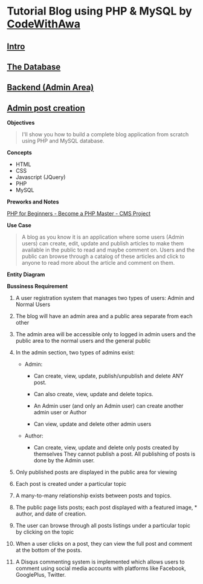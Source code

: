 # Tutorial Blog using PHP & MySQL by [CodeWithAwa](https://codewithawa.com)
## [Intro](https://codewithawa.com/posts/how-to-create-a-blog-in-php-and-mysql-database)
## [The Database](https://codewithawa.com/posts/how-to-create-a-blog-in-php-and-mysql-database---db-design)
## [Backend (Admin Area)](https://codewithawa.com/posts/how-to-create-a-blog-in-php-and-mysql-database---backend)
## [Admin post creation](https://codewithawa.com/posts/how-to-create-a-blog-in-php-and-mysql-database---admin-posts)

**Objectives**
>  I'll show you how to build a complete blog application from scratch using PHP and MySQL database.

**Concepts**
* HTML
* CSS
* Javascript (JQuery)
* PHP
* MySQL

**Preworks and Notes**

[PHP for Beginners - Become a PHP Master - CMS Project](https://www.udemy.com/course/php-for-complete-beginners-includes-msql-object-oriented/)

**Use Case**
> A blog as you know it is an application where some users (Admin users) can create, edit, update and publish articles to make them available in the public to read and maybe comment on. Users and the public can browse through a catalog of these articles and click to anyone to read more about the article and comment on them.

**Entity Diagram**

**Bussiness Requirement**

1. A user registration system that manages two types of users: Admin and Normal Users
2. The blog will have an admin area and a public area separate from each other
3. The admin area will be accessible only to logged in admin users and the public area to the normal users and the general public
4. In the admin section, two types of admins exist: 
    * Admin:
        * Can create, view, update, publish/unpublish and delete ANY post.

        * Can also create, view, update and delete topics.

        * An Admin user (and only an Admin user) can create another admin user or Author

        * Can view, update and delete other admin users
        
    * Author:
        * Can create, view, update and delete only posts created by themselves
        They cannot publish a post. All publishing of posts is done by the Admin user.

5. Only published posts are displayed in the public area for viewing
6. Each post is created under a particular topic
7. A many-to-many relationship exists between posts and topics.
8. The public page lists posts; each post displayed with a featured image, * author, and date of creation.
9. The user can browse through all posts listings under a particular topic by clicking on the topic
10. When a user clicks on a post, they can view the full post and comment at the bottom of the posts.
11. A Disqus commenting system is implemented which allows users to comment using social media accounts with platforms like Facebook, GooglePlus, Twitter.
